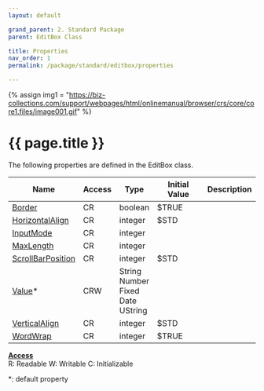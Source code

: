 ```yaml
---
layout: default

grand_parent: 2. Standard Package
parent: EditBox Class

title: Properties
nav_order: 1
permalink: /package/standard/editbox/properties

---
```

{% assign img1 = "https://biz-collections.com/support/webpages/html/onlinemanual/browser/crs/core/core1.files/image001.gif" %}


# {{ page.title }}

The following properties are defined in the EditBox class.

|Name       | Access | Type   | Initial Value |  Description |
|----------	|--------|--------|---------------|--------------|
|[Border](/package/standard/editbox/properties/border) | CR | boolean | $TRUE |  |
|[HorizontalAlign](/package/standard/editbox/properties/horizontalAlign) | CR | integer | $STD |  |
|[InputMode](/package/standard/editbox/properties/inputMode) | CR | integer |  |  |
|[MaxLength](/package/standard/editbox/properties/maxLength) | CR | integer |  |  |
|[ScrollBarPosition](/package/standard/editbox/properties/ScrollBarPosition) | CR | integer | $STD |  |
|[Value](/package/standard/editbox/properties/value)* | CRW | String<br>Number<br>Fixed<br>Date<br>UString |  |  |
|[VerticalAlign](/package/standard/editbox/properties/verticalAlign) | CR | integer | $STD |  |
|[WordWrap](/package/standard/editbox/properties/wordwrap) | CR | integer | $TRUE |  |

<u><b>Access</b></u><br>
R: Readable
W: Writable
C: Initializable

*: default property